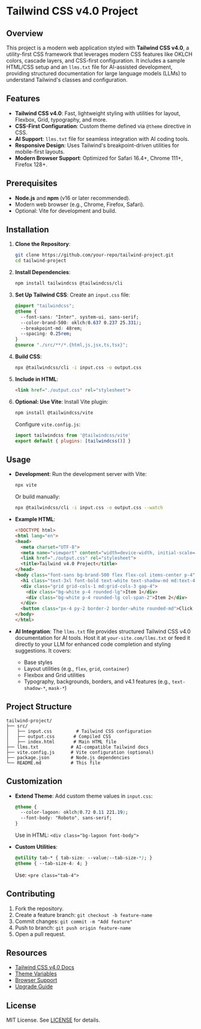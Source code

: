 # Tailwind CSS v4.0 Project

## Overview
This project is a modern web application styled with **Tailwind CSS v4.0**, a utility-first CSS framework that leverages modern CSS features like OKLCH colors, cascade layers, and CSS-first configuration. It includes a sample HTML/CSS setup and an `llms.txt` file for AI-assisted development, providing structured documentation for large language models (LLMs) to understand Tailwind's classes and configuration.

## Features
- **Tailwind CSS v4.0**: Fast, lightweight styling with utilities for layout, Flexbox, Grid, typography, and more.
- **CSS-First Configuration**: Custom theme defined via `@theme` directive in CSS.
- **AI Support**: `llms.txt` file for seamless integration with AI coding tools.
- **Responsive Design**: Uses Tailwind's breakpoint-driven utilities for mobile-first layouts.
- **Modern Browser Support**: Optimized for Safari 16.4+, Chrome 111+, Firefox 128+.

## Prerequisites
- **Node.js** and **npm** (v16 or later recommended).
- Modern web browser (e.g., Chrome, Firefox, Safari).
- Optional: Vite for development and build.

## Installation
1. **Clone the Repository**:
   ```bash
   git clone https://github.com/your-repo/tailwind-project.git
   cd tailwind-project
   ```

2. **Install Dependencies**:
   ```bash
   npm install tailwindcss @tailwindcss/cli
   ```

3. **Set Up Tailwind CSS**:
   Create an `input.css` file:
   ```css
   @import "tailwindcss";
   @theme {
     --font-sans: "Inter", system-ui, sans-serif;
     --color-brand-500: oklch(0.637 0.237 25.331);
     --breakpoint-md: 48rem;
     --spacing: 0.25rem;
   }
   @source "./src/**/*.{html,js,jsx,ts,tsx}";
   ```

4. **Build CSS**:
   ```bash
   npx @tailwindcss/cli -i input.css -o output.css
   ```

5. **Include in HTML**:
   ```html
   <link href="./output.css" rel="stylesheet">
   ```

6. **Optional: Use Vite**:
   Install Vite plugin:
   ```bash
   npm install @tailwindcss/vite
   ```
   Configure `vite.config.js`:
   ```javascript
   import tailwindcss from '@tailwindcss/vite'
   export default { plugins: [tailwindcss()] }
   ```

## Usage
- **Development**:
  Run the development server with Vite:
  ```bash
  npx vite
  ```
  Or build manually:
  ```bash
  npx @tailwindcss/cli -i input.css -o output.css --watch
  ```

- **Example HTML**:
  ```html
  <!DOCTYPE html>
  <html lang="en">
  <head>
    <meta charset="UTF-8">
    <meta name="viewport" content="width=device-width, initial-scale=1.0">
    <link href="./output.css" rel="stylesheet">
    <title>Tailwind v4.0 Project</title>
  </head>
  <body class="font-sans bg-brand-500 flex flex-col items-center p-4">
    <h1 class="text-3xl font-bold text-white text-shadow-md md:text-4xl">Welcome</h1>
    <div class="grid grid-cols-1 md:grid-cols-3 gap-4">
      <div class="bg-white p-4 rounded-lg">Item 1</div>
      <div class="bg-white p-4 rounded-lg col-span-2">Item 2</div>
    </div>
    <button class="px-4 py-2 border-2 border-white rounded-md">Click Me</button>
  </body>
  </html>
  ```

- **AI Integration**:
  The `llms.txt` file provides structured Tailwind CSS v4.0 documentation for AI tools. Host it at `your-site.com/llms.txt` or feed it directly to your LLM for enhanced code completion and styling suggestions. It covers:
  - Base styles
  - Layout utilities (e.g., `flex`, `grid`, `container`)
  - Flexbox and Grid utilities
  - Typography, backgrounds, borders, and v4.1 features (e.g., `text-shadow-*`, `mask-*`)

## Project Structure
```
tailwind-project/
├── src/
│   ├── input.css         # Tailwind CSS configuration
│   ├── output.css       # Compiled CSS
│   ├── index.html       # Main HTML file
├── llms.txt            # AI-compatible Tailwind docs
├── vite.config.js      # Vite configuration (optional)
├── package.json        # Node.js dependencies
└── README.md           # This file
```

## Customization
- **Extend Theme**:
  Add custom theme values in `input.css`:
  ```css
  @theme {
    --color-lagoon: oklch(0.72 0.11 221.19);
    --font-body: "Roboto", sans-serif;
  }
  ```
  Use in HTML: `<div class="bg-lagoon font-body">`

- **Custom Utilities**:
  ```css
  @utility tab-* { tab-size: --value(--tab-size-*); }
  @theme { --tab-size-4: 4; }
  ```
  Use: `<pre class="tab-4">`

## Contributing
1. Fork the repository.
2. Create a feature branch: `git checkout -b feature-name`
3. Commit changes: `git commit -m "Add feature"`
4. Push to branch: `git push origin feature-name`
5. Open a pull request.

## Resources
- [Tailwind CSS v4.0 Docs](https://tailwindcss.com/docs)
- [Theme Variables](https://tailwindcss.com/docs/theme-variables)
- [Browser Support](https://tailwindcss.com/docs/browser-support)
- [Upgrade Guide](https://tailwindcss.com/docs/upgrade-guide)

## License
MIT License. See [LICENSE](LICENSE) for details.
